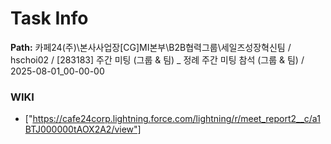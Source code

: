# Task Info

**Path:** 카페24(주)\본사사업장\[CG]MI본부\B2B협력그룹\세일즈성장혁신팀 / hschoi02 / [283183] 주간 미팅 (그룹 & 팀) _ 정례 주간 미팅 참석 (그룹 & 팀) / 2025-08-01_00-00-00

### WIKI
- ["https://cafe24corp.lightning.force.com/lightning/r/meet_report2__c/a1BTJ000000tAOX2A2/view"]

